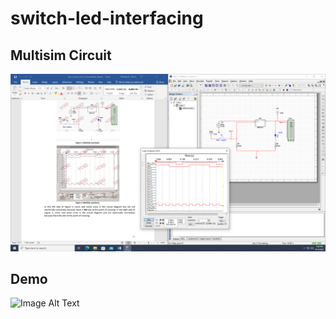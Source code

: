 # switch-led-interfacing

## Multisim Circuit

![Demo](images/multisim-simulation.png)

## Demo

![Image Alt Text](images/demo.gif)
